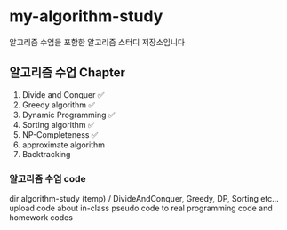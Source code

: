 # my-algorithm-study
알고리즘 수업을 포함한 알고리즘 스터디 저장소입니다

## 알고리즘 수업 Chapter

1. Divide and Conquer ✅
2. Greedy algorithm ✅
3. Dynamic Programming ✅
4. Sorting algorithm ✅
5. NP-Completeness ✅
6. approximate algorithm
7. Backtracking

### 알고리즘 수업 code
dir algorithm-study (temp) / DivideAndConquer, Greedy, DP, Sorting etc...
upload code about in-class pseudo code to real programming code and homework codes
